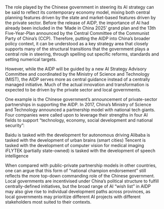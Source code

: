 The role played by the Chinese government in steering its AI strategy can be said to reflect its contemporary economy model, mixing both central planning features driven by the state and market-based features driven by the private sector.
Before the release of AIDP, the importance of AI had already been included in the ‘Made in China 2025’ grand plan and the 13th Five-Year-Plan announced by the Central Committee of the Communist Party of China’s (CCP). Therefore, putting the AIDP into China’s broader policy context, it can be understood as a key strategy area that closely supports many of the structural transitions that the government plays a central role in steering, through spelling out specific reforms, standards and setting numerical targets. 

However, while the AIDP will be guided by a new AI Strategy Advisory Committee and coordinated by the Ministry of Science and Technology (MIST), the AIDP serves more as central guidance instead of a centrally managed initiative. Much of the actual innovation and transformation is expected to be driven by the private sector and local governments.

One example is the Chinese government’s announcement of private-sector partnerships in supporting the AIDP. In 2017, China’s Ministry of Science and Technology announced a partnership model with national tech giants. Four companies were called upon to leverage their strengths in four AI fields to support “technology, economy, social development and national security”: 


Baidu is tasked with the development for autonomous driving
Alibaba is tasked with the development of urban brains (smart cities)
Tencent is tasked with the development of computer vision for medical imaging
iFLYTEK (partially state-owned) is tasked with the development of speech intelligence

When compared with public-private partnership models in other countries, one can argue that this form of “national champion endorsement” still reflects the more top-down commanding role of the Chinese government. Local governments are incentivised under China’s political structure to fulfill centrally-defined initiatives, but the broad range of AI “wish list” in AIDP may also give rise to individual development paths across provinces, as local governments may prioritize different AI projects with different stakeholders most suited to their contexts.

